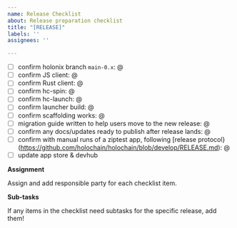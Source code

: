 ```yaml
---
name: Release Checklist
about: Release preparation checklist
title: "[RELEASE]"
labels: ''
assignees: ''

---
```


- [ ] confirm holonix branch `main-0.x`: @
- [ ] confirm JS client: @
- [ ] confirm Rust client: @
- [ ] confirm hc-spin: @
- [ ] confirm hc-launch: @
- [ ] confirm launcher build: @
- [ ] confirm scaffolding works: @
- [ ] migration guide written to help users move to the new release: @
- [ ] confirm any docs/updates ready to publish after release lands: @ 
- [ ] confirm with manual runs of a ziptest app, following [release protocol}(https://github.com/holochain/holochain/blob/develop/RELEASE.md): @
- [ ] update app store & devhub

**Assignment**

Assign and add responsible party for each checklist item.

**Sub-tasks**

If any items in the checklist need subtasks for the specific release, add them!

